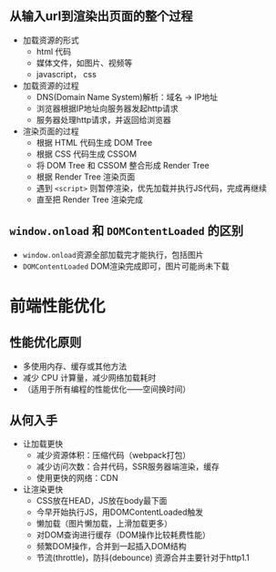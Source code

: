## 从输入url到渲染出页面的整个过程
- 加载资源的形式
  - html 代码
  - 媒体文件，如图片、视频等
  - javascript， css
- 加载资源的过程
  - DNS(Domain Name System)解析：域名 -> IP地址
  - 浏览器根据IP地址向服务器发起http请求
  - 服务器处理http请求，并返回给浏览器
- 渲染页面的过程
  - 根据 HTML 代码生成 DOM Tree
  - 根据 CSS 代码生成 CSSOM
  - 将 DOM Tree 和 CSSOM 整合形成 Render Tree
  - 根据 Render Tree 渲染页面
  - 遇到 `<script>` 则暂停渲染，优先加载并执行JS代码，完成再继续
  - 直至把 Render Tree 渲染完成
## `window.onload` 和 `DOMContentLoaded` 的区别
- `window.onload`资源全部加载完才能执行，包括图片
- `DOMContentLoaded` DOM渲染完成即可，图片可能尚未下载

# 前端性能优化
## 性能优化原则
- 多使用内存、缓存或其他方法
- 减少 CPU 计算量，减少网络加载耗时
- （适用于所有编程的性能优化——空间换时间）
## 从何入手
- 让加载更快
  - 减少资源体积：压缩代码（webpack打包）
  - 减少访问次数：合并代码，SSR服务器端渲染，缓存
  - 使用更快的网络：CDN
- 让渲染更快
  - CSS放在HEAD，JS放在body最下面
  - 今早开始执行JS，用DOMContentLoaded触发
  - 懒加载（图片懒加载，上滑加载更多）
  - 对DOM查询进行缓存（DOM操作比较耗费性能）
  - 频繁DOM操作，合并到一起插入DOM结构
  - 节流(throttle)，防抖(debounce)
资源合并主要针对于http1.1